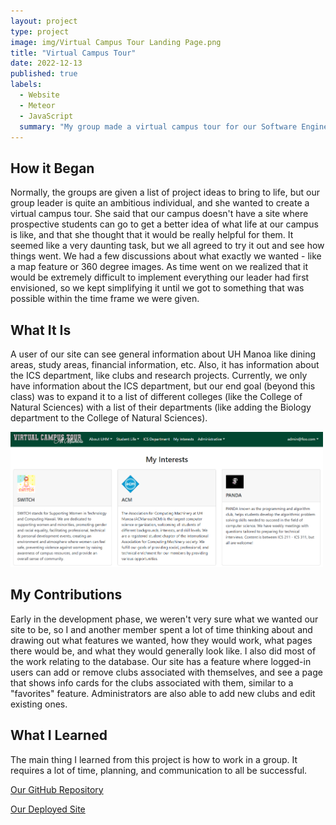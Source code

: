 ```yaml
---
layout: project
type: project
image: img/Virtual Campus Tour Landing Page.png
title: "Virtual Campus Tour"
date: 2022-12-13
published: true
labels:
  - Website
  - Meteor
  - JavaScript
  summary: "My group made a virtual campus tour for our Software Engineering class."
---
```


<h2>How it Began</h2>

Normally, the groups are given a list of project ideas to bring to life, but our group leader is quite an ambitious individual, and she wanted to create a virtual campus tour. She said that our campus doesn't have a site where prospective students can go to get a better idea of what life at our campus is like, and that she thought that it would be really helpful for them. It seemed like a very daunting task, but we all agreed to try it out and see how things went. We had a few discussions about what exactly we wanted - like a map feature or 360 degree images. As time went on we realized that it would be extremely difficult to implement everything our leader had first envisioned, so we kept simplifying it until we got to something that was possible within the time frame we were given.

<h2>What It Is</h2>

A user of our site can see general information about UH Manoa like dining areas, study areas, financial information, etc. Also, it has information about the ICS department, like clubs and research projects. Currently, we only have information about the ICS department, but our end goal (beyond this class) was to expand it to a list of different colleges (like the College of Natural Sciences) with a list of their departments (like adding the Biology department to the College of Natural Sciences).

<img class="ui large rounded centered image pe-4" src="../img/Virtual Campus Tour My Interests Page.png" alt="Virtual Campus Tour My Interests Page" width="500">

<h2>My Contributions</h2>

Early in the development phase, we weren't very sure what we wanted our site to be, so I and another member spent a lot of time thinking about and drawing out what features we wanted, how they would work, what pages there would be, and what they would generally look like. I also did most of the work relating to the database. Our site has a feature where logged-in users can add or remove clubs associated with themselves, and see a page that shows info cards for the clubs associated with them, similar to a "favorites" feature. Administrators are also able to add new clubs and edit existing ones.

<h2>What I Learned</h2>

The main thing I learned from this project is how to work in a group. It requires a lot of time, planning, and communication to all be successful.

<a href="https://github.com/virtual-campus-tour/virtual-campus-tour">Our GitHub Repository</a>

<a href="https://uh-virtual-campus-tour.xyz/">Our Deployed Site</a>
